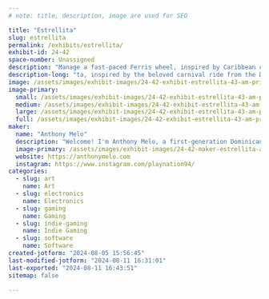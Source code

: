 ```yaml
---
# note: title, description, image are used for SEO

title: "Estrellita"
slug: estrellita
permalink: /exhibits/estrellita/
exhibit-id: 24-42
space-number: Unassigned
description: "Manage a fast-paced Ferris wheel, inspired by Caribbean carnivals, with just a lever!"
description-long: "ta, inspired by the beloved carnival ride from the Dominican Republic, combines the fast-paced excitement of Crazy Taxi with the simplicity of classic arcade games. As a Dominican American, I've tapped into my roots to create an immersive experience where players control a small, speedy Ferris wheel using a single lever. Your goal is to keep time on the clock by efficiently loading and unloading passengers. Vivid lights and engaging sounds will transport you to the heart of a bustling Caribbean carnival. Ready to take on the challenge?"
image: /assets/images/exhibit-images/24-42-exhibit-estrellita-43-am-primarycolor-8-1772-large.png
image-primary: 
  small: /assets/images/exhibit-images/24-42-exhibit-estrellita-43-am-primarycolor-8-1772-small.png
  medium: /assets/images/exhibit-images/24-42-exhibit-estrellita-43-am-primarycolor-8-1772-medium.png
  large: /assets/images/exhibit-images/24-42-exhibit-estrellita-43-am-primarycolor-8-1772-large.png
  full: /assets/images/exhibit-images/24-42-exhibit-estrellita-43-am-primarycolor-8-1772-full.png
maker: 
  name: "Anthony Melo"
  description: "Welcome! I'm Anthony Melo, a first-generation Dominican American with a passion for technology and art. I graduated from Full Sail University with a degree in game development, and I love creating engaging and hands-on experiences. Currently, I work at Universal Creative, contributing to immersive projects using advanced technology. I've been fortunate enough to earn a few patents and the THEA award. I enjoy crafting video games, interactive art installations, and real-world interactive experiences."
  image-primary: /assets/images/exhibit-images/24-42-maker-estrellita-am-primarycolor-8-medium.png
  website: https://anthonymelo.com
  instagram: https://www.instagram.com/playnation94/
categories: 
  - slug: art
    name: Art
  - slug: electronics
    name: Electronics
  - slug: gaming
    name: Gaming
  - slug: indie-gaming
    name: Indie Gaming
  - slug: software
    name: Software
created-jotform: "2024-08-05 15:56:45"
last-modified-jotform: "2024-08-11 16:31:01"
last-exported: "2024-08-11 16:43:51"
sitemap: false

---
```

